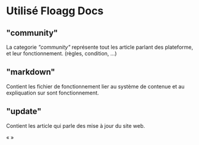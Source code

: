 # Utilisé Floagg Docs

## "community"
La categorie _"community"_ représente tout les article parlant des plateforme, et leur fonctionnement. (règles, condition, ...)
## "markdown"
Contient les fichier de fonctionnement lier au système de contenue et au expliquation sur sont fonctionnement.

## "update"
Contient les article qui parle des mise à jour du site web.

« »